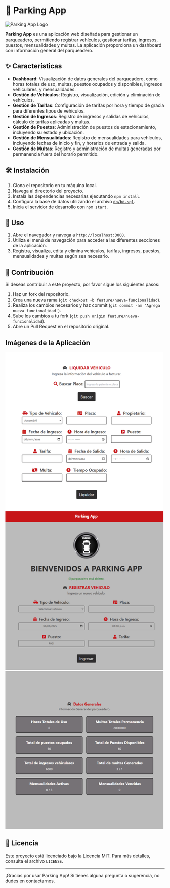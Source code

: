 # 🚗 Parking App

<img src="img/logo.png" alt="Parking App Logo" width="200">

**Parking App** es una aplicación web diseñada para gestionar un parqueadero, permitiendo registrar vehículos, gestionar tarifas, ingresos, puestos, mensualidades y multas. La aplicación proporciona un dashboard con información general del parqueadero.

## ✨ Características

- **Dashboard**: Visualización de datos generales del parqueadero, como horas totales de uso, multas, puestos ocupados y disponibles, ingresos vehiculares, y mensualidades.
- **Gestión de Vehículos**: Registro, visualización, edición y eliminación de vehículos.
- **Gestión de Tarifas**: Configuración de tarifas por hora y tiempo de gracia para diferentes tipos de vehículos.
- **Gestión de Ingresos**: Registro de ingresos y salidas de vehículos, cálculo de tarifas aplicadas y multas.
- **Gestión de Puestos**: Administración de puestos de estacionamiento, incluyendo su estado y ubicación.
- **Gestión de Mensualidades**: Registro de mensualidades para vehículos, incluyendo fechas de inicio y fin, y horarios de entrada y salida.
- **Gestión de Multas**: Registro y administración de multas generadas por permanencia fuera del horario permitido.


## 🛠️ Instalación

1. Clona el repositorio en tu máquina local.
2. Navega al directorio del proyecto.
3. Instala las dependencias necesarias ejecutando `npm install`.
4. Configura la base de datos utilizando el archivo [`db/bd.sql`](db/bd.sql).
5. Inicia el servidor de desarrollo con `npm start`.

## 🚀 Uso

1. Abre el navegador y navega a `http://localhost:3000`.
2. Utiliza el menú de navegación para acceder a las diferentes secciones de la aplicación.
3. Registra, visualiza, edita y elimina vehículos, tarifas, ingresos, puestos, mensualidades y multas según sea necesario.

## 🤝 Contribución

Si deseas contribuir a este proyecto, por favor sigue los siguientes pasos:

1. Haz un fork del repositorio.
2. Crea una nueva rama (`git checkout -b feature/nueva-funcionalidad`).
3. Realiza los cambios necesarios y haz commit (`git commit -am 'Agrega nueva funcionalidad'`).
4. Sube los cambios a tu fork (`git push origin feature/nueva-funcionalidad`).
5. Abre un Pull Request en el repositorio original.

## Imágenes de la Aplicación

<img src="img/1.png" alt="Parking App imagen 1" width="500">
<img src="img/2.png" alt="Parking App imagen 2" width="500">
<img src="img/3.png" alt="Parking App imagen 3" width="500">

## 📄 Licencia

Este proyecto está licenciado bajo la Licencia MIT. Para más detalles, consulta el archivo `LICENSE`.

---

¡Gracias por usar Parking App! Si tienes alguna pregunta o sugerencia, no dudes en contactarnos.